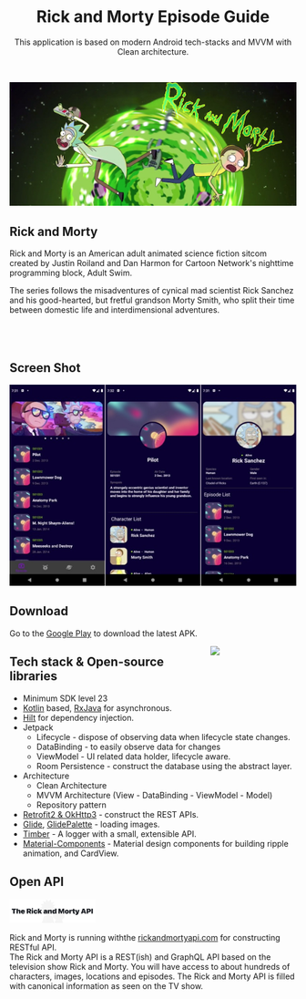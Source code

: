 <h1 align="center">Rick and Morty Episode Guide</h1>




<p align="center">  
This application is based on modern Android tech-stacks and MVVM with Clean architecture.
</p></br>
<p align="center"> 
<img src="/preview/main_image.png"/>
  </p>

## Rick and Morty

Rick and Morty is an American adult animated science fiction sitcom created by Justin Roiland and Dan Harmon for Cartoon Network's nighttime programming block, Adult Swim. 

The series follows the misadventures of cynical mad scientist Rick Sanchez and his good-hearted, but fretful grandson Morty Smith, who split their time between domestic life and interdimensional adventures.
</br></br></br></br>

## Screen Shot
<p align="center">  
<img src="/preview/screen_shot.jpg"/>
</p>

## Download
Go to the [Google Play](https://play.google.com/store/apps/details?id=net.alanproject.rickandmorty) to download the latest APK.

<img src="/preview/recording.gif" align="right" width="30%"/>

## Tech stack & Open-source libraries
- Minimum SDK level 23
- [Kotlin](https://kotlinlang.org/) based, [RxJava](https://github.com/ReactiveX/RxJava) for asynchronous.
- [Hilt](https://dagger.dev/hilt/) for dependency injection.
- Jetpack
  - Lifecycle - dispose of observing data when lifecycle state changes.
  - DataBinding - to easily observe data for changes
  - ViewModel - UI related data holder, lifecycle aware.
  - Room Persistence - construct the database using the abstract layer.
- Architecture
  - Clean Architecture
  - MVVM Architecture (View - DataBinding - ViewModel - Model)
  - Repository pattern
- [Retrofit2 & OkHttp3](https://github.com/square/retrofit) - construct the REST APIs.
- [Glide](https://github.com/bumptech/glide), [GlidePalette](https://github.com/florent37/GlidePalette) - loading images.
- [Timber](https://github.com/JakeWharton/timber) - A logger with a small, extensible API.
- [Material-Components](https://github.com/material-components/material-components-android) - Material design components for building ripple animation, and CardView.

## Open API

<img src="/preview/api.png" width="30%">

Rick and Morty is running withthe [rickandmortyapi.com](https://rickandmortyapi.com) for constructing RESTful API.<br>
The Rick and Morty API is a REST(ish) and GraphQL API based on the television show Rick and Morty. You will have access to about hundreds of characters, images, locations and episodes. The Rick and Morty API is filled with canonical information as seen on the TV show.
